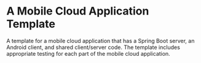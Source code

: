 A Mobile Cloud Application Template
====================

A template for a mobile cloud application that has a Spring Boot server, an Android client, 
and shared client/server code. The template includes appropriate testing for each part of the 
mobile cloud application.
